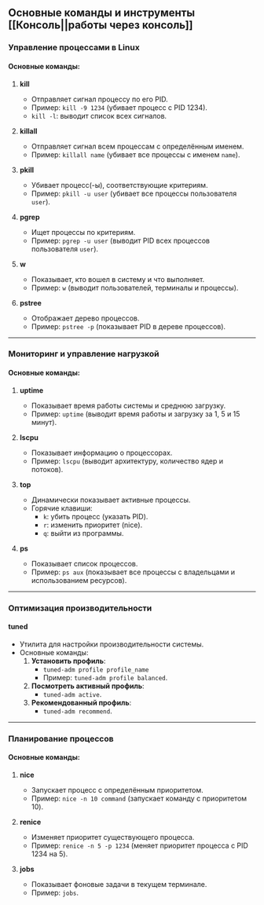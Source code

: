 ## Основные команды и инструменты [[Консоль||работы через консоль]]

### Управление процессами в Linux

#### Основные команды:

1. **kill**
    
    - Отправляет сигнал процессу по его PID.
    - Пример: `kill -9 1234` (убивает процесс с PID 1234).
    - `kill -l`: выводит список всех сигналов.
    
1. **killall**
    
    - Отправляет сигнал всем процессам с определённым именем.
    - Пример: `killall name` (убивает все процессы с именем `name`).
    
1. **pkill**
    
    - Убивает процесс(-ы), соответствующие критериям.
    - Пример: `pkill -u user` (убивает все процессы пользователя `user`).
	
1. **pgrep**
    
    - Ищет процессы по критериям.
    - Пример: `pgrep -u user` (выводит PID всех процессов пользователя `user`).
    
1. **w**
    
    - Показывает, кто вошел в систему и что выполняет.
    - Пример: `w` (выводит пользователей, терминалы и процессы).
    
1. **pstree**
    
    - Отображает дерево процессов.
    - Пример: `pstree -p` (показывает PID в дереве процессов).
    

---

### Мониторинг и управление нагрузкой

#### Основные команды:

1. **uptime**
    
    - Показывает время работы системы и среднюю загрузку.
    - Пример: `uptime` (выводит время работы и загрузку за 1, 5 и 15 минут).
    
1. **lscpu**
    
    - Показывает информацию о процессорах.
    - Пример: `lscpu` (выводит архитектуру, количество ядер и потоков).
    
1. **top**
    
    - Динамически показывает активные процессы.
    - Горячие клавиши:
        - `k`: убить процесс (указать PID).
        - `r`: изменить приоритет (nice).
        - `q`: выйти из программы.
    
1. **ps**
    
    - Показывает список процессов.
    - Пример: `ps aux` (показывает все процессы с владельцами и использованием ресурсов).
    

---

### Оптимизация производительности

#### **tuned**

- Утилита для настройки производительности системы.
- Основные команды:
    1. **Установить профиль**:
        - `tuned-adm profile profile_name`
        - Пример: `tuned-adm profile balanced`.
    2. **Посмотреть активный профиль**:
        - `tuned-adm active`.
    3. **Рекомендованный профиль**:
        - `tuned-adm recommend`.

---

### Планирование процессов

#### Основные команды:

1. **nice**
    
    - Запускает процесс с определённым приоритетом.
    - Пример: `nice -n 10 command` (запускает команду с приоритетом 10).
    
1. **renice**
    
    - Изменяет приоритет существующего процесса.
    - Пример: `renice -n 5 -p 1234` (меняет приоритет процесса с PID 1234 на 5).
    
1. **jobs**
    
    - Показывает фоновые задачи в текущем терминале.
    - Пример: `jobs`.
    